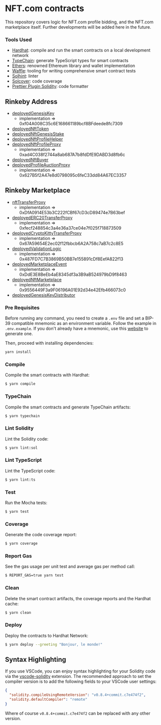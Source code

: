 # NFT.com contracts

This repository covers logic for NFT.com profile bidding, and the NFT.com marketplace itself. Further developments will be added here in the future.

### Tools Used

- [Hardhat](https://github.com/nomiclabs/hardhat): compile and run the smart contracts on a local development network
- [TypeChain](https://github.com/ethereum-ts/TypeChain): generate TypeScript types for smart contracts
- [Ethers](https://github.com/ethers-io/ethers.js/): renowned Ethereum library and wallet implementation
- [Waffle](https://github.com/EthWorks/Waffle): tooling for writing comprehensive smart contract tests
- [Solhint](https://github.com/protofire/solhint): linter
- [Solcover](https://github.com/sc-forks/solidity-coverage): code coverage
- [Prettier Plugin Solidity](https://github.com/prettier-solidity/prettier-plugin-solidity): code formatter

## Rinkeby Address

- [deployedGenesisKey](https://rinkeby.etherscan.io/address/0xAed146B7E487B2d64b51B6D27F75c1f52247050a)
  - implementation => 0xf04A008C35c6E168661189bcf8BFdeede8fc7309
- [deployedNftToken](https://rinkeby.etherscan.io/address/0xFD080f88e4dA08cAA35744b281481cc86b95D287)
- [deployedNftGenesisStake](https://rinkeby.etherscan.io/address/0xaeE6068b3E6F7eA9a12CdA76E2aE8dCf1B31669B)
- [deployedNftProfileHelper](https://rinkeby.etherscan.io/address/0x1F0d2D6710f58E8383A194D647fE8FD20430D73E)
- [deployedNftProfileProxy](https://rinkeby.etherscan.io/address/0x4Defe27b42e870E36BD693Bd7d4514e80272bF1e)
  - implementation => 0xad4C038f2744a8ab687A7b8fdDfE9DABD3d8fb6c
- [deployedNftBuyer](https://rinkeby.etherscan.io/address/0xC47FA495c5DaCd88D7A5D52B8274e251c6609cf5)
- [deployedProfileAuctionProxy](https://rinkeby.etherscan.io/address/0x96c7a4c8babfA1f24f275Ad93a02319E76c395fe)
  - implementation => 0x627B5f2A47e8d0798095c6feC33dd84A67EC3357

## Rinkeby Marketplace

- [nftTransferProxy](https://rinkeby.etherscan.io/address/0x25af0Aca0830088CdD48aCA06143bA82826D7b55)
  - implementation => 0xDfA0914E53b3C222fCBf67cD3cD89474e7B63bef
- [deployedERC20TransferProxy](https://rinkeby.etherscan.io/address/0xaAb1808320B220fc1EEB48Ea4E03Ba44CA5ca3Ea)
  - implementation => 0xfecf248854c3a4e36a37ce04e7f025f718873509
- [deployedCryptoKittyTransferProxy](https://rinkeby.etherscan.io/address/0x9c9D896a63F92D034174205b2ab6288035e313e8)
  - implementation => 0x67A59654E2ec02f12fbbcb6A2A758c7aB7c2c8E5
- [deployedValidationLogic](https://rinkeby.etherscan.io/address/0x54d6c3C9Cefcfa96C9e9e020d456D6FF172807D8)
  - implementation => 0x487FD7C7B3869B50BB7e155891cDf8EefA822f13
- [deployedMarketplaceEvent](https://rinkeby.etherscan.io/address/0x8Bbf505ce08553A4F0083Fc1166195B0cB837Ab7)
  - implementation => 0xDdE3E8BeEb4aE8345df3a3B9aB524979bD9f8463
- [deployedNftMarketplace](https://rinkeby.etherscan.io/address/0xc70090a2d719b4f9BB73084A48900510457d350E)
  - implementation => 0x9556449F3a9F06196A01E92d34e42Efb466073c0
- [deployedGenesisKeyDistributor](https://rinkeby.etherscan.io/address/)

### Pre Requisites

Before running any command, you need to create a `.env` file and set a BIP-39 compatible mnemonic as an environment
variable. Follow the example in `.env.example`. If you don't already have a mnemonic, use this [website](https://iancoleman.io/bip39/) to generate one.

Then, proceed with installing dependencies:

```sh
yarn install
```

### Compile

Compile the smart contracts with Hardhat:

```sh
$ yarn compile
```

### TypeChain

Compile the smart contracts and generate TypeChain artifacts:

```sh
$ yarn typechain
```

### Lint Solidity

Lint the Solidity code:

```sh
$ yarn lint:sol
```

### Lint TypeScript

Lint the TypeScript code:

```sh
$ yarn lint:ts
```

### Test

Run the Mocha tests:

```sh
$ yarn test
```

### Coverage

Generate the code coverage report:

```sh
$ yarn coverage
```

### Report Gas

See the gas usage per unit test and average gas per method call:

```sh
$ REPORT_GAS=true yarn test
```

### Clean

Delete the smart contract artifacts, the coverage reports and the Hardhat cache:

```sh
$ yarn clean
```

### Deploy

Deploy the contracts to Hardhat Network:

```sh
$ yarn deploy --greeting "Bonjour, le monde!"
```

## Syntax Highlighting

If you use VSCode, you can enjoy syntax highlighting for your Solidity code via the
[vscode-solidity](https://github.com/juanfranblanco/vscode-solidity) extension. The recommended approach to set the
compiler version is to add the following fields to your VSCode user settings:

```json
{
  "solidity.compileUsingRemoteVersion": "v0.8.4+commit.c7e474f2",
  "solidity.defaultCompiler": "remote"
}
```

Where of course `v0.8.4+commit.c7e474f2` can be replaced with any other version.
